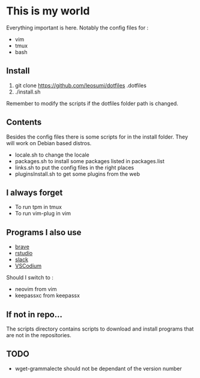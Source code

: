# This is my world

Everything important is here. Notably the config files for :

* vim
* tmux
* bash

## Install

1. git clone https://github.com/leosumi/dotfiles .dotfiles
2. ./install.sh

Remember to modify the scripts if the dotfiles folder path is changed.

## Contents

Besides the config files there is some scripts for in the install folder. They
will work on Debian based distros.
* locale.sh to change the locale
* packages.sh to install some packages listed in packages.list
* links.sh to put the config files in the right places
* pluginsInstall.sh to get some plugins from the web

## I always forget

* To run tpm in tmux
* To run vim-plug in vim

## Programs I also use

* [brave](https://brave.com)
* [rstudio](https://www.rstudio.com)
* [slack](https://slack.com)
* [VSCodium](https://vscodium.com)

Should I switch to :
* neovim from vim
* keepassxc from keepassx

## If not in repo...

The scripts directory contains scripts to download and install programs that are not in the repositories.

## TODO

* wget-grammalecte should not be dependant of the version number
